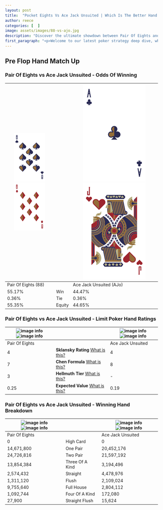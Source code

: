 ```yaml
---
layout: post
title:  "Pocket Eights Vs Ace Jack Unsuited | Which Is The Better Hand In Poker? A Complete Guide"
author: reece
categories: [  ]
image: assets/images/88-vs-ajo.jpg
description: "Discover the ultimate showdown between Pair Of Eights and Ace Jack Unsuited in poker! Uncover the odds, strategies, and scenarios where one hand triumphs over the other. Get ready to up your poker game with this thrilling analysis."
first_paragraph: "<p>Welcome to our latest poker strategy deep dive, where we're pitting two distinct hands against each other in a high-stakes showdown: Pair Of Eights vs Ace Jack Unsuited.</p><p>In the dynamic world of poker, every decision counts, and knowing which hand holds the upper hand is key to your success at the table.</p><p>In this article, we'll dissect these two hands, explore the scenarios where one dominates the other, and equip you with the knowledge to make strategic choices that can tip the odds in your favor.</p><p>Get ready to unravel the intriguing dynamics of these poker hands and elevate your game to new heights.</p>"
---
```




[comment]: # (sp0)

## Pre Flop Hand Match Up

<div class="table hand-ratings" markdown="1"> 



### Pair Of Eights vs Ace Jack Unsuited - Odds Of Winning


    
| ![image info](assets/images/hand1/8.png) ![image info](assets/images/hand1/8o.png) |  | ![image info](assets/images/hand2/A.png) ![image info](assets/images/hand2/jo.png) |
| -------- | -------- | -------- |
| Pair Of Eights (88) |  | Ace Jack Unsuited (AJo) |
| 55.17% | Win | 44.47% |
| 0.36% | Tie | 0.36% |
| 55.35% | Equity | 44.65% |




[comment]: # (sp1)



### Pair Of Eights vs Ace Jack Unsuited - Limit Poker Hand Ratings


    
| ![image info](https://www.riverpairs.com/assets/images/hand1/8.png) ![image info](https://www.riverpairs.com/assets/images/hand1/8o.png) |  | ![image info](https://www.riverpairs.com/assets/images/hand2/A.png) ![image info](https://www.riverpairs.com/assets/images/hand2/jo.png) |
| -------- | -------- | -------- |
| Pair Of Eights |  | Ace Jack Unsuited |
| 4 | **Sklansky Rating** [What is this?](/sklansky-rating-explained) | 4 |
| 7 | **Chen Formula** [What is this?](/chen-formula-explained) | 8 |
| 3 | **Hellmuth Tier** [What is this?](/Hellmuth-tier-explained) | - |
| 0.25 | **Expected Value** [What is this?](/expected-value-explained) | 0.19 |




[comment]: # (sp2)



### Pair Of Eights vs Ace Jack Unsuited - Winning Hand Breakdown


    
| ![image info](https://www.riverpairs.com/assets/images/hand1/8.png) ![image info](https://www.riverpairs.com/assets/images/hand1/8o.png) |  | ![image info](https://www.riverpairs.com/assets/images/hand2/A.png) ![image info](https://www.riverpairs.com/assets/images/hand2/jo.png) |
| -------- | -------- | -------- |
| Pair Of Eights |  | Ace Jack Unsuited |
| 0 | High Card | 0 |
| 14,671,800 | One Pair | 20,452,176 |
| 24,726,816 | Two Pair | 21,597,192 |
| 13,854,384 | Three Of A Kind | 3,194,496 |
| 2,574,432 | Straight | 4,478,976 |
| 1,311,120 | Flush | 2,109,024 |
| 9,755,640 | Full House | 2,804,112 |
| 1,092,744 | Four Of A Kind | 172,080 |
| 27,900 | Straight Flush | 15,624 |




[comment]: # (sp3)



</div>

[comment]: # (sp4)



[comment]: # (sp5)

